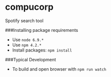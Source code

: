 # compucorp
Spotify search tool

###Installing package requirements
* Use `node 6.9.*`
* Use `npm 4.2.*`
* Install packages: `npm install`


###Typical Development
* To build and open browser with `npm run watch`

